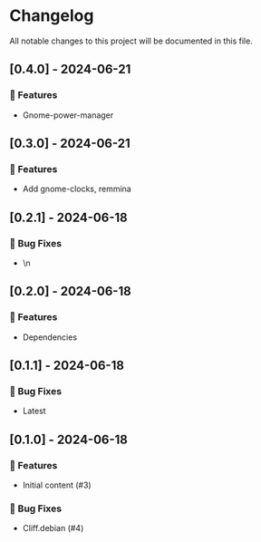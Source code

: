 # Changelog

All notable changes to this project will be documented in this file.

## [0.4.0] - 2024-06-21

### 🚀 Features

- Gnome-power-manager

## [0.3.0] - 2024-06-21

### 🚀 Features

- Add gnome-clocks, remmina

## [0.2.1] - 2024-06-18

### 🐛 Bug Fixes

- \n

## [0.2.0] - 2024-06-18

### 🚀 Features

- Dependencies

## [0.1.1] - 2024-06-18

### 🐛 Bug Fixes

- Latest

## [0.1.0] - 2024-06-18

### 🚀 Features

- Initial content (#3)

### 🐛 Bug Fixes

- Cliff.debian (#4)

<!-- generated by git-cliff -->
